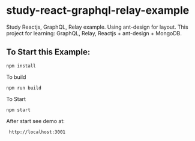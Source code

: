 # study-react-graphql-relay-example
Study Reactjs, GraphQL, Relay example. Using ant-design for layout.
This project for learning: GraphQL, Relay, Reactjs + ant-design + MongoDB.

## To Start this Example:
```
npm install
```
To build
```
npm run build
```
To Start
```
npm start
```

After start see demo at:
```
 http://localhost:3001
```
